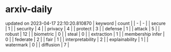 # arxiv-daily
updated on 2023-04-17 22:10:20.810870
| keyword | count |
| - | - |
| secure | 1 |
| security | 4 |
| privacy | 4 |
| protect | 3 |
| defense | 1 |
| attack | 5 |
| robust | 12 |
| biometric | 0 |
| steal | 0 |
| extraction | 1 |
| membership infer | 0 |
| federate | 2 |
| fair | 1 |
| interpretability | 2 |
| explainability | 1 |
| watermark | 0 |
| diffusion | 7 |
